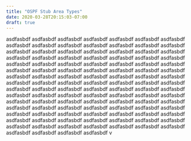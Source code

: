 ```yaml
---
title: "OSPF Stub Area Types"
date: 2020-03-28T20:15:03-07:00
draft: true
---
```


asdfasbdf asdfasbdf asdfasbdf asdfasbdf asdfasbdf asdfasbdf asdfasbdf asdfasbdf asdfasbdf asdfasbdf asdfasbdf asdfasbdf asdfasbdf asdfasbdf asdfasbdf asdfasbdf asdfasbdf asdfasbdf asdfasbdf asdfasbdf asdfasbdf asdfasbdf asdfasbdf asdfasbdf asdfasbdf asdfasbdf asdfasbdf asdfasbdf asdfasbdf asdfasbdf asdfasbdf asdfasbdf asdfasbdf asdfasbdf <!--more--> asdfasbdf asdfasbdf asdfasbdf asdfasbdf asdfasbdf asdfasbdf asdfasbdf asdfasbdf asdfasbdf asdfasbdf asdfasbdf asdfasbdf asdfasbdf asdfasbdf asdfasbdf asdfasbdf asdfasbdf asdfasbdf asdfasbdf asdfasbdf asdfasbdf asdfasbdf asdfasbdf asdfasbdf asdfasbdf asdfasbdf asdfasbdf asdfasbdf asdfasbdf asdfasbdf asdfasbdf asdfasbdf asdfasbdf asdfasbdf asdfasbdf asdfasbdf asdfasbdf asdfasbdf asdfasbdf asdfasbdf asdfasbdf asdfasbdf asdfasbdf asdfasbdf asdfasbdf asdfasbdf asdfasbdf asdfasbdf asdfasbdf asdfasbdf asdfasbdf asdfasbdf asdfasbdf asdfasbdf asdfasbdf asdfasbdf asdfasbdf asdfasbdf asdfasbdf asdfasbdf asdfasbdf asdfasbdf asdfasbdf asdfasbdf asdfasbdf asdfasbdf asdfasbdf asdfasbdf asdfasbdf asdfasbdf asdfasbdf asdfasbdf asdfasbdf asdfasbdf asdfasbdf v
